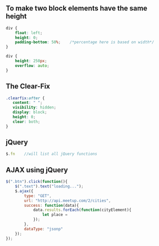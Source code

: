 
## To make two block elements have the same height

```css
div {
	float: left;
	height: 0;
	padding-bottom: 50%;	/*percentage here is based on width*/
}

div {
	height: 250px;
	overflow: auto;
}
```

## The Clear-Fix

```css
.clearfix:after {
   content: " "; 
   visibility: hidden;
   display: block;
   height: 0;
   clear: both;
}
```

## jQuery

```js
$.fn 	//will list all jQuery functions
```

## AJAX using jQuery

```js
$(".btn").click(function(){
	$(".text").text("loading...");
	$.ajax({
		type: "GET",
		url: "http://api.meetup.com/2/cities",
		success: function(data){
			data.results.forEach(function(cityElement){
				let place = 
			});
		},
		dataType: "jsonp"
	});
});
```
<!--stackedit_data:
eyJoaXN0b3J5IjpbLTEyNDE2MTczMDEsLTE2NTk5MTQ2OSwxMz
UxOTAzMDAzLDg3MTM1MTA5MiwxNTM2NjkxNTcyLC0zMTgxODQy
OTgsLTc5ODc0OTY0NCw3NDI4NDMxOTMsLTYwMDMyNzE3M119
-->